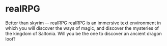realRPG
=======

Better than skyrim -- realRPG
 realRPG is an immersive text environment in which you will discover the ways of magic, and discover the mysteries of the kingdom of Saltonia. Will you be the one to discover an ancient dragon loot?
